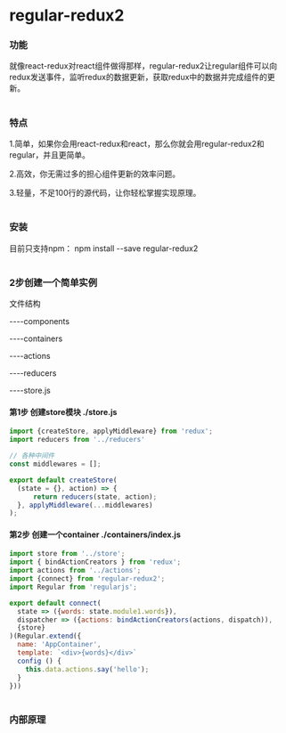 # regular-redux2

### 功能
就像react-redux对react组件做得那样，regular-redux2让regular组件可以向redux发送事件，监听redux的数据更新，获取redux中的数据并完成组件的更新。

#


### 特点
1.简单，如果你会用react-redux和react，那么你就会用regular-redux2和regular，并且更简单。

2.高效，你无需过多的担心组件更新的效率问题。

3.轻量，不足100行的源代码，让你轻松掌握实现原理。

#

### 安装

目前只支持npm： npm install --save regular-redux2

#

### 2步创建一个简单实例

文件结构

----components

----containers

----actions

----reducers

----store.js

#### 第1步 创建store模块 ./store.js

```js
import {createStore, applyMiddleware} from 'redux';
import reducers from '../reducers'

// 各种中间件
const middlewares = [];

export default createStore(
  (state = {}, action) => {
      return reducers(state, action);
  }, applyMiddleware(...middlewares)
);


```
#### 第2步 创建一个container ./containers/index.js

```js
import store from '../store';
import { bindActionCreators } from 'redux';
import actions from '../actions';
import {connect} from 'regular-redux2';
import Regular from 'regularjs';

export default connect(
  state => ({words: state.module1.words}),
  dispatcher => ({actions: bindActionCreators(actions, dispatch)),
  {store}
)(Regular.extend({
  name: 'AppContainer',
  template: `<div>{words}</div>`
  config () {
    this.data.actions.say('hello');
  }
}))

```


#

### 内部原理



